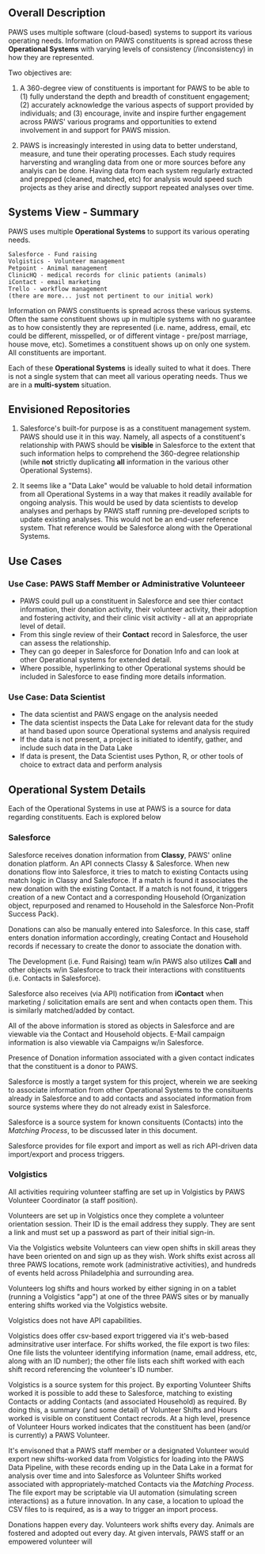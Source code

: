 
## Overall Description

PAWS uses multiple software (cloud-based) systems to support its various operating needs.  Information on PAWS constituents is spread across these **Operational Systems** with varying levels of consistency (/inconsistency) in how they are represented.

Two objectives are:

1.  A 360-degree view of constituents is important for PAWS to be able
to (1) fully understand the depth and breadth of constituent engagement; (2) accurately 
acknowledge the various aspects of support provided
by individuals; and (3) encourage, invite and inspire further engagement across PAWS'
various programs and opportunities to extend involvement in and support for PAWS mission.

2.  PAWS is increasingly interested in using data to better understand,
measure, and tune their operating processes.  Each study requires harversting
and wrangling data from one or more sources before any analyis can be done.  Having
data from each system regularly extracted and prepped (cleaned, matched, etc) for
analysis would speed such projects as they arise and directly support repeated
analyses over time.  

## Systems View - Summary

PAWS uses multiple **Operational Systems** to support its various operating needs.

    Salesforce - Fund raising
    Volgistics - Volunteer management 
    Petpoint - Animal management
    ClinicHQ - medical records for clinic patients (animals)
    iContact - email marketing
    Trello - workflow management
    (there are more... just not pertinent to our initial work)
    
Information on PAWS constituents is spread across these various systems.
Often the same constituent shows up in multiple systems 
with no guarantee as to how consistently they are represented 
(i.e. name, address, email, etc could be different, misspelled, or of 
different vintage - pre/post marriage, house move, etc).   Sometimes a constituent shows
up on only one system.   All constituents are important.

Each of these **Operational Systems** is ideally suited to what it does.  There is not 
a single system that can meet all various operating needs.  Thus we are in a
**multi-system** situation. 

## Envisioned Repositories
1. Salesforce's built-for purpose is as a constituent management system.  PAWS should use it in this
way.
Namely, all aspects of a constituent's relationship with PAWS should be **visible** in Salesforce to
the extent that such information helps to comprehend the 360-degree relationship (while **not** 
strictly duplicating **all** information in the various other Operational Systems).

2. It seems like a "Data Lake" would be valuable to hold detail information from all Operational Systems in
a way that makes it readily available for ongoing analysis.   This would be used by data scientists
to develop analyses and perhaps by PAWS staff running pre-developed scripts to update existing
analyses.  This would not be an end-user reference system.   That reference would be Salesforce along 
with the Operational Systems.   
  
## Use Cases
### Use Case: PAWS Staff Member or Administrative Volunteeer
- PAWS could pull up a constituent
in Salesforce and see thier contact information, their donation activity,
their volunteer activity, their adoption and fostering activity,
and their clinic visit activity - all at an appropriate level of
detail.  
- From this single review of their **Contact** record in Salesforce, the user 
can assess the relationship.   
- They can go deeper in Salesforce for Donation Info and can 
look at other Operational systems for extended detail.  
- Where possible, hyperlinking to 
other Operational systems should be included in Salesforce to ease finding more details information.

### Use Case: Data Scientist
- The data scientist and PAWS engage on the analysis needed
- The data scientist inspects the Data Lake for relevant data for the study at hand based upon source Operational
systems and analysis required
- If the data is not present, a project is initiated to identify, gather, and include such data in
the Data Lake
- If data is present, the Data Scientist uses Python, R, or other tools of choice to extract data
and perform analysis

## Operational System Details

Each of the Operational Systems in use at PAWS is a source for data regarding constituents.   Each is explored below

### Salesforce
Salesforce receives donation information from **Classy**, PAWS' online donation platform.  An API connects Classy & Salesforce.  When new donations flow into Salesforce, it tries to match to existing Contacts using match logic in Classy and Salesforce.  If a match is found it associates the new donation with the existing Contact.   If a match is not found, it triggers creation of a new Contact and a corresponding Household (Organization object, repurposed and renamed to Household in the Salesforce Non-Profit Success Pack).

Donations can also be manually entered into Salesforce.  In this case, staff enters donation information accordingly, creating Contact and Household records if necessary to create the donor to associate the donation with.

The Development (i.e. Fund Raising) team w/in PAWS also utilizes **Call** and other objects w/in Salesforce to track their interactions with constituents (i.e. Contacts in Salesforce).  

Salesforce also receives (via API) notification from **iContact** when marketing / solicitation emails are sent and when contacts open them.    This is similarly matched/added by contact.   

All of the above information is stored as objects in Salesforce and are viewable via the Contact and Household objects.    E-Mail campaign information is also viewable via Campaigns w/in Salesforce.  

Presence of Donation information associated with a given contact indicates that the constituent is a donor to PAWS. 

Salesforce is mostly a target system for this project, wherein we are seeking to associate information from other Operational Systems to the consituents already in Salesforce and to add contacts and associated information from source systems where they do not already exist in Salesforce.     

Salesforce is a source system for known consituents (Contacts) into the *Matching Process*, to be discussed later in this document. 

Salesforce provides for file export and import as well as rich API-driven data import/export and process triggers.    
   
### Volgistics
All activities requiring volunteer staffing are set up in Volgistics by PAWS Volunteer Coordinator (a staff position).  

Volunteers are set up in Volgistics once they complete a volunteer orientation session.  Their ID is the email address they supply.   They are sent a link and must set up a password as part of their initial sign-in.  

Via the Volgistics website Volunteers can view open shifts in skill areas they have been oriented on and sign up as they wish.  Work shifts exist across all three PAWS locations, remote work (administrative activities), and hundreds of events held across Philadelphia and surrounding area.  

Volunteers log shifts and hours worked by either signing in on a tablet (running a Volgistics "app") at one of the three PAWS sites or by manually entering shifts worked via the Volgistics website.   

Volgistics does not have API capabilities.   

Volgistics does offer csv-based export triggered via it's web-based adminsitrative user interface.  For shifts worked, the file export is two files:  One file lists the volunteer identifying information (name, email address, etc, along with an ID number); the other file lists each shift worked with each shift record referencing the volunteer's ID number.  

Volgistics is a source system for this project.  By exporting Volunteer Shifts worked it is possible to add these to Salesforce, matching to existing Contacts or adding Contacts (and associated Household) as required.  By doing this, a summary (and some detail) of Volunteer Shifts and Hours worked is visible on constituent Contact recrods.   At a high level, presence of Volunteer Hours worked indicates that the constituent has been (and/or is currently) a PAWS Volunteer.  

It's envisoned that a PAWS staff member or a designated Volunteer would export new shifts-worked data from Volgistics for loading into the PAWS Data Pipeline, with these records ending up in the Data Lake in a format for analysis over time and into Salesforce as Volunteer Shifts worked associated with appropriately-matched Contacts via the *Matching Process*.    The file export may be scriptable via UI automation (simulating screen interactions) as a future innovation.   In any case, a location to upload the CSV files to is required, as is a way to trigger an import process.  

Donations happen every day.   Volunteers work shifts every day.   Animals are fostered and adopted out every day.
At given intervals, PAWS staff or an empowered volunteer will 




